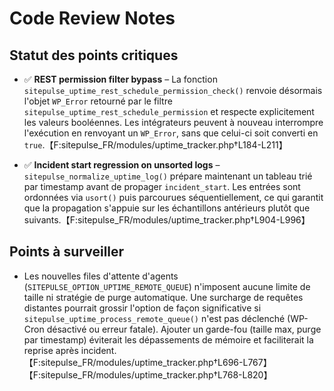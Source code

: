 # Code Review Notes

## Statut des points critiques

- ✅ **REST permission filter bypass** – La fonction `sitepulse_uptime_rest_schedule_permission_check()` renvoie désormais l'objet `WP_Error` retourné par le filtre `sitepulse_uptime_rest_schedule_permission` et respecte explicitement les valeurs booléennes. Les intégrateurs peuvent à nouveau interrompre l'exécution en renvoyant un `WP_Error`, sans que celui-ci soit converti en `true`.【F:sitepulse_FR/modules/uptime_tracker.php†L184-L211】

- ✅ **Incident start regression on unsorted logs** – `sitepulse_normalize_uptime_log()` prépare maintenant un tableau trié par timestamp avant de propager `incident_start`. Les entrées sont ordonnées via `usort()` puis parcourues séquentiellement, ce qui garantit que la propagation s'appuie sur les échantillons antérieurs plutôt que suivants.【F:sitepulse_FR/modules/uptime_tracker.php†L904-L996】

## Points à surveiller

- Les nouvelles files d'attente d'agents (`SITEPULSE_OPTION_UPTIME_REMOTE_QUEUE`) n'imposent aucune limite de taille ni stratégie de purge automatique. Une surcharge de requêtes distantes pourrait grossir l'option de façon significative si `sitepulse_uptime_process_remote_queue()` n'est pas déclenché (WP-Cron désactivé ou erreur fatale). Ajouter un garde-fou (taille max, purge par timestamp) éviterait les dépassements de mémoire et faciliterait la reprise après incident.【F:sitepulse_FR/modules/uptime_tracker.php†L696-L767】【F:sitepulse_FR/modules/uptime_tracker.php†L768-L820】

